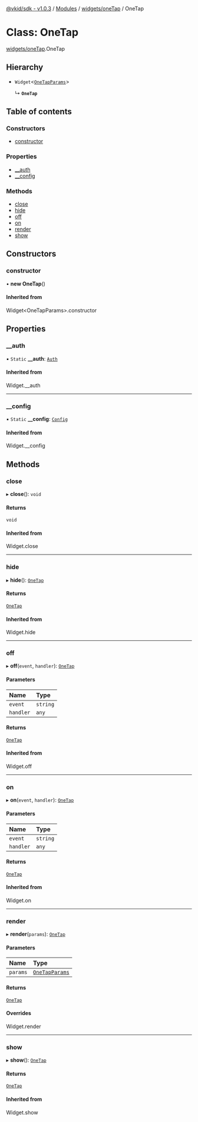 [@vkid/sdk - v1.0.3](../README.md) / [Modules](../modules.md) / [widgets/oneTap](../modules/widgets_oneTap.md) / OneTap

# Class: OneTap

[widgets/oneTap](../modules/widgets_oneTap.md).OneTap

## Hierarchy

- `Widget`<[`OneTapParams`](../interfaces/widgets_oneTap.OneTapParams.md)\>

  ↳ **`OneTap`**

## Table of contents

### Constructors

- [constructor](widgets_oneTap.OneTap.md#constructor)

### Properties

- [\_\_auth](widgets_oneTap.OneTap.md#__auth)
- [\_\_config](widgets_oneTap.OneTap.md#__config)

### Methods

- [close](widgets_oneTap.OneTap.md#close)
- [hide](widgets_oneTap.OneTap.md#hide)
- [off](widgets_oneTap.OneTap.md#off)
- [on](widgets_oneTap.OneTap.md#on)
- [render](widgets_oneTap.OneTap.md#render)
- [show](widgets_oneTap.OneTap.md#show)

## Constructors

### constructor

• **new OneTap**()

#### Inherited from

Widget<OneTapParams\>.constructor

## Properties

### \_\_auth

▪ `Static` **\_\_auth**: [`Auth`](auth.Auth.md)

#### Inherited from

Widget.\_\_auth

___

### \_\_config

▪ `Static` **\_\_config**: [`Config`](core_config.Config.md)

#### Inherited from

Widget.\_\_config

## Methods

### close

▸ **close**(): `void`

#### Returns

`void`

#### Inherited from

Widget.close

___

### hide

▸ **hide**(): [`OneTap`](widgets_oneTap.OneTap.md)

#### Returns

[`OneTap`](widgets_oneTap.OneTap.md)

#### Inherited from

Widget.hide

___

### off

▸ **off**(`event`, `handler`): [`OneTap`](widgets_oneTap.OneTap.md)

#### Parameters

| Name | Type |
| :------ | :------ |
| `event` | `string` |
| `handler` | `any` |

#### Returns

[`OneTap`](widgets_oneTap.OneTap.md)

#### Inherited from

Widget.off

___

### on

▸ **on**(`event`, `handler`): [`OneTap`](widgets_oneTap.OneTap.md)

#### Parameters

| Name | Type |
| :------ | :------ |
| `event` | `string` |
| `handler` | `any` |

#### Returns

[`OneTap`](widgets_oneTap.OneTap.md)

#### Inherited from

Widget.on

___

### render

▸ **render**(`params`): [`OneTap`](widgets_oneTap.OneTap.md)

#### Parameters

| Name | Type |
| :------ | :------ |
| `params` | [`OneTapParams`](../interfaces/widgets_oneTap.OneTapParams.md) |

#### Returns

[`OneTap`](widgets_oneTap.OneTap.md)

#### Overrides

Widget.render

___

### show

▸ **show**(): [`OneTap`](widgets_oneTap.OneTap.md)

#### Returns

[`OneTap`](widgets_oneTap.OneTap.md)

#### Inherited from

Widget.show
